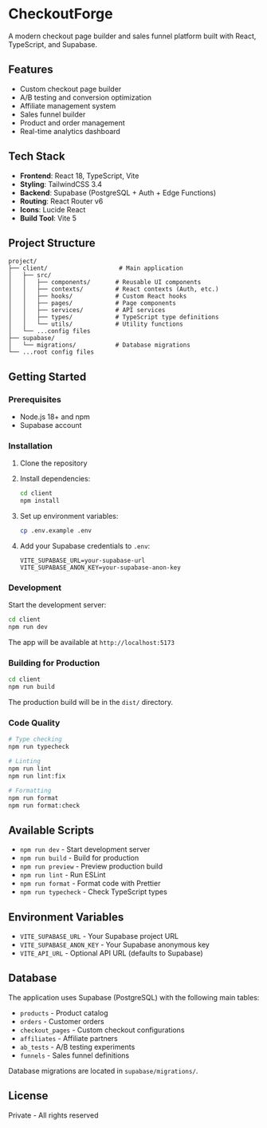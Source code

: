 # CheckoutForge

A modern checkout page builder and sales funnel platform built with React, TypeScript, and Supabase.

## Features

- Custom checkout page builder
- A/B testing and conversion optimization
- Affiliate management system
- Sales funnel builder
- Product and order management
- Real-time analytics dashboard

## Tech Stack

- **Frontend**: React 18, TypeScript, Vite
- **Styling**: TailwindCSS 3.4
- **Backend**: Supabase (PostgreSQL + Auth + Edge Functions)
- **Routing**: React Router v6
- **Icons**: Lucide React
- **Build Tool**: Vite 5

## Project Structure

```
project/
├── client/                    # Main application
│   ├── src/
│   │   ├── components/       # Reusable UI components
│   │   ├── contexts/         # React contexts (Auth, etc.)
│   │   ├── hooks/            # Custom React hooks
│   │   ├── pages/            # Page components
│   │   ├── services/         # API services
│   │   ├── types/            # TypeScript type definitions
│   │   └── utils/            # Utility functions
│   └── ...config files
├── supabase/
│   └── migrations/           # Database migrations
└── ...root config files
```

## Getting Started

### Prerequisites

- Node.js 18+ and npm
- Supabase account

### Installation

1. Clone the repository
2. Install dependencies:
   ```bash
   cd client
   npm install
   ```

3. Set up environment variables:
   ```bash
   cp .env.example .env
   ```

4. Add your Supabase credentials to `.env`:
   ```
   VITE_SUPABASE_URL=your-supabase-url
   VITE_SUPABASE_ANON_KEY=your-supabase-anon-key
   ```

### Development

Start the development server:
```bash
cd client
npm run dev
```

The app will be available at `http://localhost:5173`

### Building for Production

```bash
cd client
npm run build
```

The production build will be in the `dist/` directory.

### Code Quality

```bash
# Type checking
npm run typecheck

# Linting
npm run lint
npm run lint:fix

# Formatting
npm run format
npm run format:check
```

## Available Scripts

- `npm run dev` - Start development server
- `npm run build` - Build for production
- `npm run preview` - Preview production build
- `npm run lint` - Run ESLint
- `npm run format` - Format code with Prettier
- `npm run typecheck` - Check TypeScript types

## Environment Variables

- `VITE_SUPABASE_URL` - Your Supabase project URL
- `VITE_SUPABASE_ANON_KEY` - Your Supabase anonymous key
- `VITE_API_URL` - Optional API URL (defaults to Supabase)

## Database

The application uses Supabase (PostgreSQL) with the following main tables:
- `products` - Product catalog
- `orders` - Customer orders
- `checkout_pages` - Custom checkout configurations
- `affiliates` - Affiliate partners
- `ab_tests` - A/B testing experiments
- `funnels` - Sales funnel definitions

Database migrations are located in `supabase/migrations/`.

## License

Private - All rights reserved
